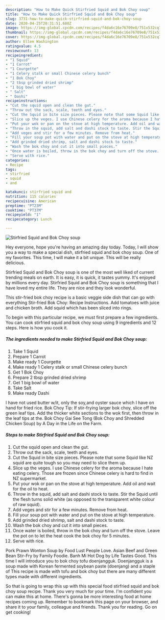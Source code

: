 ```yaml
---
description: "How to Make Quick Stirfried Squid and Bok Choy soup"
title: "How to Make Quick Stirfried Squid and Bok Choy soup"
slug: 3731-how-to-make-quick-stirfried-squid-and-bok-choy-soup
date: 2020-04-25T20:31:51.680Z
image: https://img-global.cpcdn.com/recipes/f4da6c16e76709e8/751x532cq70/stirfried-squid-and-bok-choy-soup-recipe-main-photo.jpg
thumbnail: https://img-global.cpcdn.com/recipes/f4da6c16e76709e8/751x532cq70/stirfried-squid-and-bok-choy-soup-recipe-main-photo.jpg
cover: https://img-global.cpcdn.com/recipes/f4da6c16e76709e8/751x532cq70/stirfried-squid-and-bok-choy-soup-recipe-main-photo.jpg
author: Ellen Washington
ratingvalue: 4.5
reviewcount: 13
recipeingredient:
- "1 Squid"
- "1 Carrot"
- "1 Courgette"
- "1 Celery stalk or small Chinese celery bunch"
- "1 Bok Choy"
- "2 tbsp grinded dried shrimp"
- "1 big bowl of water"
- " Salt"
- " Dashi"
recipeinstructions:
- "Cut the squid open and clean the gut."
- "Throw out the sack, scale, teeth and eyes."
- "Cut the Squid in bite size pieces. Please note that some Squid like NZ squid are quite tough so you may need to slice them up."
- "Slice up the veges. I use Chinese celery for the aroma because I hate eating celery. Those are frozen since Chinese celery is hard to find in NZ supermarket."
- "Put your wok or pan on the stove at high temperature. Add oil and wait for the oil to heat."
- "Throw in the squid, add salt and dashi stock to taste. Stir the Squid until the flesh turns solid white (as opposed to the transparent white colour of raw squid)."
- "Add veges and stir for a few minutes. Remove from heat."
- "Fill your soup pot with water and put on the stove at high temperature."
- "Add grinded dried shrimp, salt and dashi stock to taste."
- "Wash the bok choy and cut it into small pieces."
- "Once water is boiled, throw in the bok choy and turn off the stove. Leave the pot on to let the heat cook the bok choy for 5 minutes."
- "Serve with rice."
categories:
- Recipe
tags:
- stirfried
- squid
- and

katakunci: stirfried squid and 
nutrition: 115 calories
recipecuisine: American
preptime: "PT23M"
cooktime: "PT37M"
recipeyield: "1"
recipecategory: Lunch

---
```



![Stirfried Squid and Bok Choy soup](https://img-global.cpcdn.com/recipes/f4da6c16e76709e8/751x532cq70/stirfried-squid-and-bok-choy-soup-recipe-main-photo.jpg)

Hey everyone, hope you're having an amazing day today. Today, I will show you a way to make a special dish, stirfried squid and bok choy soup. One of my favorites. This time, I will make it a bit unique. This will be really delicious.

Stirfried Squid and Bok Choy soup is one of the most well liked of current trending meals on earth. It is easy, it is quick, it tastes yummy. It's enjoyed by millions every day. Stirfried Squid and Bok Choy soup is something that I have loved my entire life. They are nice and they look wonderful.

This stir-fried bok choy recipe is a basic veggie side dish that can go with everything Stir-fried Bok Choy: Recipe Instructions. Add tomatoes with juice and chicken broth. Add squid which has been sliced into rings.


To begin with this particular recipe, we must first prepare a few ingredients. You can cook stirfried squid and bok choy soup using 9 ingredients and 12 steps. Here is how you cook it.

<!--inarticleads1-->

##### The ingredients needed to make Stirfried Squid and Bok Choy soup:

1. Take 1 Squid
1. Prepare 1 Carrot
1. Make ready 1 Courgette
1. Make ready 1 Celery stalk or small Chinese celery bunch
1. Get 1 Bok Choy
1. Prepare 2 tbsp​ grinded dried shrimp
1. Get 1 big bowl of water
1. Take  Salt
1. Make ready  Dashi


I have not used butter w/it, only the soy,and oyster sauce which I have on hand for fried rice. Bok Choy Tip: If stir-frying larger bok choy, slice off the green leaf tips. Add the thicker white sections to the wok first, then throw in the leaf tips at the. Bok Choy Gai See Tong (Bok Choy and Shredded Chicken Soup) by A Day in the Life on the Farm. 

<!--inarticleads2-->

##### Steps to make Stirfried Squid and Bok Choy soup:

1. Cut the squid open and clean the gut.
1. Throw out the sack, scale, teeth and eyes.
1. Cut the Squid in bite size pieces. Please note that some Squid like NZ squid are quite tough so you may need to slice them up.
1. Slice up the veges. I use Chinese celery for the aroma because I hate eating celery. Those are frozen since Chinese celery is hard to find in NZ supermarket.
1. Put your wok or pan on the stove at high temperature. Add oil and wait for the oil to heat.
1. Throw in the squid, add salt and dashi stock to taste. Stir the Squid until the flesh turns solid white (as opposed to the transparent white colour of raw squid).
1. Add veges and stir for a few minutes. Remove from heat.
1. Fill your soup pot with water and put on the stove at high temperature.
1. Add grinded dried shrimp, salt and dashi stock to taste.
1. Wash the bok choy and cut it into small pieces.
1. Once water is boiled, throw in the bok choy and turn off the stove. Leave the pot on to let the heat cook the bok choy for 5 minutes.
1. Serve with rice.


Pork Prawn Wonton Soup by Food Lust People Love. Asian Beef and Green Bean Stir-Fry by Family Foodie. Banh Mi Hot Dog by Life Tastes Good. This time I will introduce you to bok choy tofu doenjangguk. Doenjangguk is a soup made with Korean fermented soybean paste (doenjang) and a staple of This recipe is made with tofu and bok choy but there are many different types made with different ingredients. 

So that is going to wrap this up with this special food stirfried squid and bok choy soup recipe. Thank you very much for your time. I'm confident you can make this at home. There's gonna be more interesting food at home recipes coming up. Remember to bookmark this page on your browser, and share it to your family, colleague and friends. Thank you for reading. Go on get cooking!
